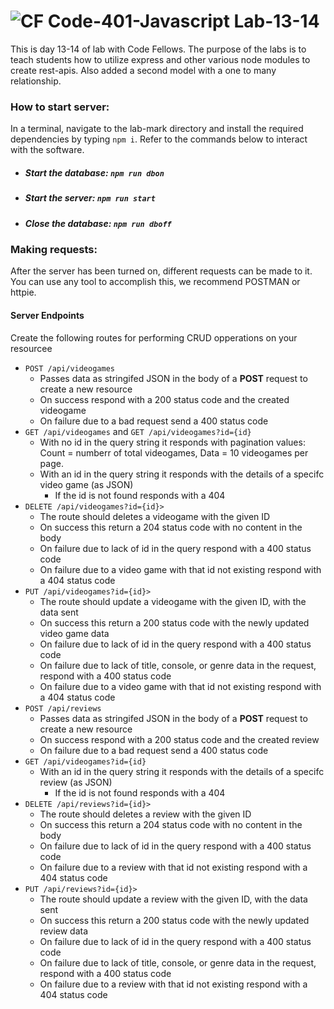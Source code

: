 ![CF](https://camo.githubusercontent.com/70edab54bba80edb7493cad3135e9606781cbb6b/687474703a2f2f692e696d6775722e636f6d2f377635415363382e706e67) Code-401-Javascript Lab-13-14
===
This is day 13-14 of lab with Code Fellows. The purpose of the labs is to teach students how to utilize express and other various node modules to create rest-apis. Also added a second model with a one to many relationship.
### How to start server:
In a terminal, navigate to the lab-mark directory and install the required dependencies by typing `npm i`. Refer to the commands below to interact with the software.
* ##### Start the database: `npm run dbon`
* ##### Start the server: `npm run start`
* ##### Close the database: `npm run dboff`
### Making requests:
After the server has been turned on, different requests can be made to it. You can use any tool to accomplish this, we recommend POSTMAN or httpie.
#### Server Endpoints
Create the following routes for performing CRUD opperations on your resourcee
* `POST /api/videogames`
  * Passes data as stringifed JSON in the body of a **POST** request to create a new resource
  * On success respond with a 200 status code and the created videogame
  * On failure due to a bad request send a 400 status code
* `GET /api/videogames` and `GET /api/videogames?id={id}`
  * With no id in the query string it responds with pagination values: Count = numberr of total videogames, Data = 10 videogames per page.
  * With an id in the query string it responds with the details of a specifc video game (as JSON)
    * If the id is not found responds with a 404
* `DELETE /api/videogames?id={id}>`
  * The route should deletes a videogame with the given ID
  * On success this return a 204 status code with no content in the body
  * On failure due to lack of id in the query respond with a 400 status code
  * On failure due to a video game with that id not existing respond with a 404 status code
* `PUT /api/videogames?id={id}>`
  * The route should update a videogame with the given ID, with the data sent
  * On success this return a 200 status code with the newly updated video game data
  * On failure due to lack of id in the query respond with a 400 status code
  * On failure due to lack of title, console, or genre data in the request, respond with a 400 status code
  * On failure due to a video game with that id not existing respond with a 404 status code
* `POST /api/reviews`
  * Passes data as stringifed JSON in the body of a **POST** request to create a new resource
  * On success respond with a 200 status code and the created review
  * On failure due to a bad request send a 400 status code
* `GET /api/videogames?id={id}`
  * With an id in the query string it responds with the details of a specifc review (as JSON)
    * If the id is not found responds with a 404
* `DELETE /api/reviews?id={id}>`
  * The route should deletes a review with the given ID
  * On success this return a 204 status code with no content in the body
  * On failure due to lack of id in the query respond with a 400 status code
  * On failure due to a review with that id not existing respond with a 404 status code
* `PUT /api/reviews?id={id}>`
  * The route should update a review with the given ID, with the data sent
  * On success this return a 200 status code with the newly updated review data
  * On failure due to lack of id in the query respond with a 400 status code
  * On failure due to lack of title, console, or genre data in the request, respond with a 400 status code
  * On failure due to a review with that id not existing respond with a 404 status code
